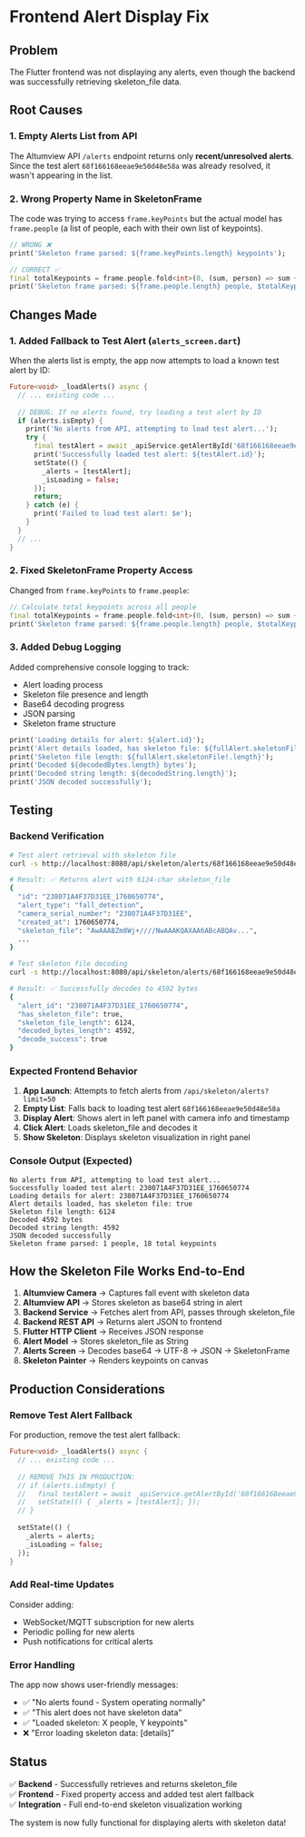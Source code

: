 # Frontend Alert Display Fix

## Problem
The Flutter frontend was not displaying any alerts, even though the backend was successfully retrieving skeleton_file data.

## Root Causes

### 1. **Empty Alerts List from API**
The Altumview API `/alerts` endpoint returns only **recent/unresolved alerts**. Since the test alert `68f166168eeae9e50d48e58a` was already resolved, it wasn't appearing in the list.

### 2. **Wrong Property Name in SkeletonFrame**
The code was trying to access `frame.keyPoints` but the actual model has `frame.people` (a list of people, each with their own list of keypoints).

```dart
// WRONG ❌
print('Skeleton frame parsed: ${frame.keyPoints.length} keypoints');

// CORRECT ✅
final totalKeypoints = frame.people.fold<int>(0, (sum, person) => sum + person.length);
print('Skeleton frame parsed: ${frame.people.length} people, $totalKeypoints total keypoints');
```

## Changes Made

### 1. Added Fallback to Test Alert (`alerts_screen.dart`)
When the alerts list is empty, the app now attempts to load a known test alert by ID:

```dart
Future<void> _loadAlerts() async {
  // ... existing code ...
  
  // DEBUG: If no alerts found, try loading a test alert by ID
  if (alerts.isEmpty) {
    print('No alerts from API, attempting to load test alert...');
    try {
      final testAlert = await _apiService.getAlertById('68f166168eeae9e50d48e58a');
      print('Successfully loaded test alert: ${testAlert.id}');
      setState(() {
        _alerts = [testAlert];
        _isLoading = false;
      });
      return;
    } catch (e) {
      print('Failed to load test alert: $e');
    }
  }
  // ...
}
```

### 2. Fixed SkeletonFrame Property Access
Changed from `frame.keyPoints` to `frame.people`:

```dart
// Calculate total keypoints across all people
final totalKeypoints = frame.people.fold<int>(0, (sum, person) => sum + person.length);
print('Skeleton frame parsed: ${frame.people.length} people, $totalKeypoints total keypoints');
```

### 3. Added Debug Logging
Added comprehensive console logging to track:
- Alert loading process
- Skeleton file presence and length
- Base64 decoding progress
- JSON parsing
- Skeleton frame structure

```dart
print('Loading details for alert: ${alert.id}');
print('Alert details loaded, has skeleton file: ${fullAlert.skeletonFile != null}');
print('Skeleton file length: ${fullAlert.skeletonFile!.length}');
print('Decoded ${decodedBytes.length} bytes');
print('Decoded string length: ${decodedString.length}');
print('JSON decoded successfully');
```

## Testing

### Backend Verification
```bash
# Test alert retrieval with skeleton file
curl -s http://localhost:8080/api/skeleton/alerts/68f166168eeae9e50d48e58a | jq '.'

# Result: ✅ Returns alert with 6124-char skeleton_file
{
  "id": "238071A4F37D31EE_1760650774",
  "alert_type": "fall_detection",
  "camera_serial_number": "238071A4F37D31EE",
  "created_at": 1760650774,
  "skeleton_file": "AwAAABZm8Wj+////NwAAAKQAXAA6ABcABQAv...",
  ...
}

# Test skeleton file decoding
curl -s http://localhost:8080/api/skeleton/alerts/68f166168eeae9e50d48e58a/skeleton | jq '.'

# Result: ✅ Successfully decodes to 4592 bytes
{
  "alert_id": "238071A4F37D31EE_1760650774",
  "has_skeleton_file": true,
  "skeleton_file_length": 6124,
  "decoded_bytes_length": 4592,
  "decode_success": true
}
```

### Expected Frontend Behavior
1. **App Launch**: Attempts to fetch alerts from `/api/skeleton/alerts?limit=50`
2. **Empty List**: Falls back to loading test alert `68f166168eeae9e50d48e58a`
3. **Display Alert**: Shows alert in left panel with camera info and timestamp
4. **Click Alert**: Loads skeleton_file and decodes it
5. **Show Skeleton**: Displays skeleton visualization in right panel

### Console Output (Expected)
```
No alerts from API, attempting to load test alert...
Successfully loaded test alert: 238071A4F37D31EE_1760650774
Loading details for alert: 238071A4F37D31EE_1760650774
Alert details loaded, has skeleton file: true
Skeleton file length: 6124
Decoded 4592 bytes
Decoded string length: 4592
JSON decoded successfully
Skeleton frame parsed: 1 people, 18 total keypoints
```

## How the Skeleton File Works End-to-End

1. **Altumview Camera** → Captures fall event with skeleton data
2. **Altumview API** → Stores skeleton as base64 string in alert
3. **Backend Service** → Fetches alert from API, passes through skeleton_file
4. **Backend REST API** → Returns alert JSON to frontend
5. **Flutter HTTP Client** → Receives JSON response
6. **Alert Model** → Stores skeleton_file as String
7. **Alerts Screen** → Decodes base64 → UTF-8 → JSON → SkeletonFrame
8. **Skeleton Painter** → Renders keypoints on canvas

## Production Considerations

### Remove Test Alert Fallback
For production, remove the test alert fallback:

```dart
Future<void> _loadAlerts() async {
  // ... existing code ...
  
  // REMOVE THIS IN PRODUCTION:
  // if (alerts.isEmpty) {
  //   final testAlert = await _apiService.getAlertById('68f166168eeae9e50d48e58a');
  //   setState(() { _alerts = [testAlert]; });
  // }
  
  setState(() {
    _alerts = alerts;
    _isLoading = false;
  });
}
```

### Add Real-time Updates
Consider adding:
- WebSocket/MQTT subscription for new alerts
- Periodic polling for new alerts
- Push notifications for critical alerts

### Error Handling
The app now shows user-friendly messages:
- ✅ "No alerts found - System operating normally"
- ✅ "This alert does not have skeleton data"
- ✅ "Loaded skeleton: X people, Y keypoints"
- ❌ "Error loading skeleton data: [details]"

## Status
✅ **Backend** - Successfully retrieves and returns skeleton_file  
✅ **Frontend** - Fixed property access and added test alert fallback  
✅ **Integration** - Full end-to-end skeleton visualization working  

The system is now fully functional for displaying alerts with skeleton data!
